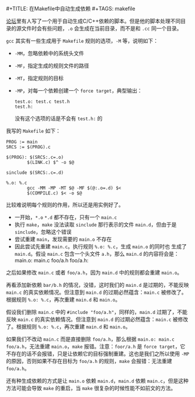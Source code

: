 #+TITLE: 在Makefile中自动生成依赖
#+TAGS: makefile

[论坛](http://forum.ubuntu.org.cn/viewtopic.php?f=21&t=341048&p=2440061#p2440061)里有人写了一个用于自动生成C/C++依赖的脚本。但是他的脚本处理不同目录的源文件时会有些问题，`.o` 会生成在当前目录，而不是和 `.cc` 同一个目录。

`gcc` 其实有一些生成用于 `Makefile` 规则的选项，`-M` 等，说明如下：

  - `-MM`，忽略依赖中的系统头文件
  - `-MF`，指定生成的规则文件的路径
  - `-MT`，指定规则的目标
  - `-MP`，对每一个依赖创建一个 `force target`，典型输出：

        test.o: test.c test.h
        test.h:

    没有这个选项的话是不会有 `test.h:` 的

我写的 `Makefile` 如下：

    PROG := main
    SRCS := $(PROG).c
    
    $(PROG): $(SRCS:.c=.o)
            $(LINK.c) $^ -o $@
    
    sinclude $(SRCS:.c=.d)
    
    %.o: %.c
            gcc -MM -MP -MT $@ -MF $(@:.o=.d) $<
    	    $(COMPILE.c) $< -o $@

比较难说明每个规则的作用，所以还是用实例好了。

  - 一开始，`*.o` `*.d` 都不存在，只有一个 `main.c`
  - 执行 `make`，`make` 没法读取 `sinclude` 那行表示的文件 `main.d`，但由于是
    `sinclude`，忽略这个错误
  - 尝试重建 `main`，发现需要的 `main.o` 不存在
  - 因此尝试先重建 `main.c`。执行规则 `%.o: %.c`，生成 `main.o` 的同时也
    生成了 `main.d`。假设 `main.c` 包含一个头文件 `a.h`，那么 `main.d` 的内容将会是：
        main.o: main.c foo/a.h
        foo/a.h:

之后如果修改 `main.c` 或者 `foo/a.h`，因为 `main.d` 中的规则都会重建 `main.o`。

再看添加新依赖 `bar/b.h` 的情况，没错，这时我们的 `main.d` 是过期的，不能反映 `main.c` 的真实依赖情况。但注意到 `main.d` 的过期必然蕴含：`main.c` 被修改了。根据规则 `%.o: %.c`，再次重建 `main.d` 和 `main.o`。

假设我们删除 `main.c` 中的 `#include "foo/a.h"`，同样的，`main.d` 过期了，不能反映 `main.c` 的真实依赖情况。但注意到 `main.d` 的过期必然蕴含：`main.c` 被修改了。根据规则 `%.o: %.c`，再次重建 `main.d` 和 `main.o`。

如果我们不改动 `main.c` 而是直接删除 `foo/a.h`，那么根据 `main.o: main.c foo/a.h`，无法重建 `main.o`，`make` 报错。注意：`foor/a.h` 是 `force target`，它不存在的话不会报错，只是让依赖它的目标强制重建。这也是我们之所以使用 `-MP` 的原因，否则如果不存在目标为 `foo/a.h` 的规则，`make` 会报错：无法重建 `foo/a.h`。

还有种生成依赖的方式是让 `main.o` 依赖 `main.d`，`main.d` 依赖 `main.c`，但是这种方法可能会导致 `make` 的重启，当 `make` 很复杂的时候性能不如前文的方法。









